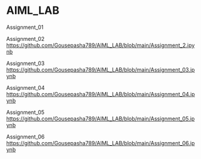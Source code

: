 # AIML_LAB
Assignment_01


Assignment_02
https://github.com/Gousepasha789/AIML_LAB/blob/main/Assignment_2.ipynb

Assignment_03
https://github.com/Gousepasha789/AIML_LAB/blob/main/Assignment_03.ipynb

Assignment_04
https://github.com/Gousepasha789/AIML_LAB/blob/main/Assignment_04.ipynb

Assignment_05
https://github.com/Gousepasha789/AIML_LAB/blob/main/Assignment_05.ipynb

Assignment_06
https://github.com/Gousepasha789/AIML_LAB/blob/main/Assignment_06.ipynb
